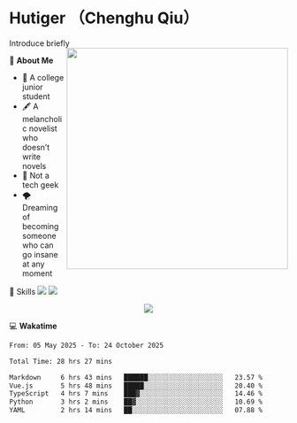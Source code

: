 # Hutiger （Chenghu Qiu）
Introduce briefly
<a href="#">
<img align="right" width="400" src="https://github-readme-stats-tau-lilac-25.vercel.app/api/top-langs/?username=hutiger9&layout=compact&langs_count=8&theme=transparent" />
</a>

💭 **About Me**

- 🏫 A college junior student
- 🖋️ A melancholic novelist who doesn’t write novels
- 🚫 Not a tech geek
- 🌪️ Dreaming of becoming someone who can go insane at any moment


🚀 Skills
![](https://img.shields.io/badge/-python-3e74a2?style=for-the-badge&logo=Python&logoColor=fff)
![](https://img.shields.io/badge/-pytorch-ee4c2c?style=for-the-badge&logo=PyTorch&logoColor=fff)

</p>
    <p align="center">
    <img src="https://profile-counter.glitch.me/{hutiger9}/count.svg" />
</p>


💻 **Wakatime**

<!--START_SECTION:waka-->

```txt
From: 05 May 2025 - To: 24 October 2025

Total Time: 28 hrs 27 mins

Markdown     6 hrs 43 mins   ██████░░░░░░░░░░░░░░░░░░░   23.57 %
Vue.js       5 hrs 48 mins   █████░░░░░░░░░░░░░░░░░░░░   20.40 %
TypeScript   4 hrs 7 mins    ███▓░░░░░░░░░░░░░░░░░░░░░   14.46 %
Python       3 hrs 2 mins    ██▓░░░░░░░░░░░░░░░░░░░░░░   10.69 %
YAML         2 hrs 14 mins   ██░░░░░░░░░░░░░░░░░░░░░░░   07.88 %
```

<!--END_SECTION:waka-->
